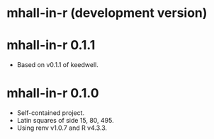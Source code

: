 # mhall-in-r (development version)

# mhall-in-r 0.1.1

* Based on v0.1.1 of keedwell.

# mhall-in-r 0.1.0

* Self-contained project.
* Latin squares of side 15, 80, 495.
* Using renv v1.0.7 and R v4.3.3.
